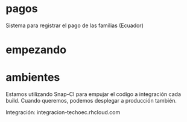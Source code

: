 pagos
=====

Sistema para registrar el pago de las familias (Ecuador)

empezando
=========

ambientes
=========
Estamos utilizando Snap-CI para empujar el codígo a integración cada
build. Cuando queremos, podemos desplegar a producción también.

Integración: integracion-techoec.rhcloud.com
